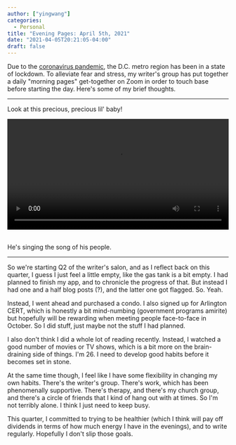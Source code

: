 ```yaml
---
author: ["yingwang"]
categories:
  - Personal
title: "Evening Pages: April 5th, 2021"
date: "2021-04-05T20:21:05-04:00"
draft: false
---
```


Due to the [coronavirus
pandemic](https://en.wikipedia.org/wiki/2019-20_coronavirus_pandemic), the D.C.
metro region has been in a state of lockdown. To alleviate fear and stress, my
writer's group has put together a daily "morning pages" get-together on Zoom in
order to touch base before starting the day. Here's some of my brief thoughts.

__________

Look at this precious, precious lil' baby!

<!-- https://stackoverflow.com/a/26276254 -->
<video style="width: 100%; width: -moz-available; width: -webkit-fill-available; width: fill-available; max-width: 100%;" controls>
    <source src="/video/posts/2021/04/05/evening_pages.mp4" type="video/mp4">
    Your browser does not support HTML5 video.
</video>
<br/>
<br/>

He's singing the song of his people.

__________

So we're starting Q2 of the writer's salon, and as I reflect back on this
quarter, I guess I just feel a little empty, like the gas tank is a bit empty. I
had planned to finish my app, and to chronicle the progress of that. But instead
I had one and a half blog posts (?), and the latter one got flagged. So. Yeah.

Instead, I went ahead and purchased a condo. I also signed up for Arlington
CERT, which is honestly a bit mind-numbing (government programs amirite) but
hopefully will be rewarding when meeting people face-to-face in October. So I
did stuff, just maybe not the stuff I had planned.

I also don't think I did a whole lot of reading recently. Instead, I watched a
good number of movies or TV shows, which is a bit more on the brain-draining
side of things. I'm 26. I need to develop good habits before it becomes set in
stone.

At the same time though, I feel like I have some flexibility in changing my own
habits. There's the writer's group. There's work, which has been phenomenally
supportive. There's therapy, and there's my church group, and there's a circle
of friends that I kind of hang out with at times. So I'm not terribly alone. I
think I just need to keep busy.

This quarter, I committed to trying to be healthier (which I think will pay off
dividends in terms of how much energy I have in the evenings), and to write
regularly. Hopefully I don't slip those goals.
